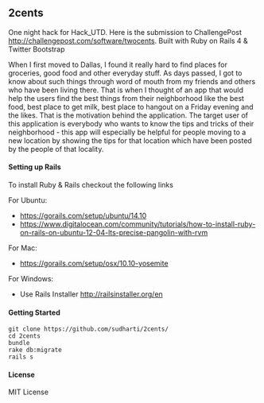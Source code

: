 ## 2cents
One night hack for Hack_UTD. Here is the submission to ChallengePost http://challengepost.com/software/twocents. Built with Ruby on Rails 4 & Twitter Bootstrap

When I first moved to Dallas, I found it really hard to find places for groceries, good food and other everyday stuff. As days passed, I got to know about such things through word of mouth from my friends and others who have been living there. That is when I thought of an app that would help the users find the best things from their neighborhood like the best food, best place to get milk, best place to hangout on a Friday evening and the likes. That is the motivation behind the application. The target user of this application is everybody who wants to know the tips and tricks of their neighborhood - this app will especially be helpful for people moving to a new location by showing the tips for that location which have been posted by the people of that locality.

#### Setting up Rails

To install Ruby & Rails checkout the following links

For Ubuntu: 
- https://gorails.com/setup/ubuntu/14.10
- https://www.digitalocean.com/community/tutorials/how-to-install-ruby-on-rails-on-ubuntu-12-04-lts-precise-pangolin-with-rvm

For Mac: 
- https://gorails.com/setup/osx/10.10-yosemite

For Windows:
- Use Rails Installer http://railsinstaller.org/en

#### Getting Started

```
git clone https://github.com/sudharti/2cents/
cd 2cents
bundle
rake db:migrate
rails s
```

#### License
MIT License
